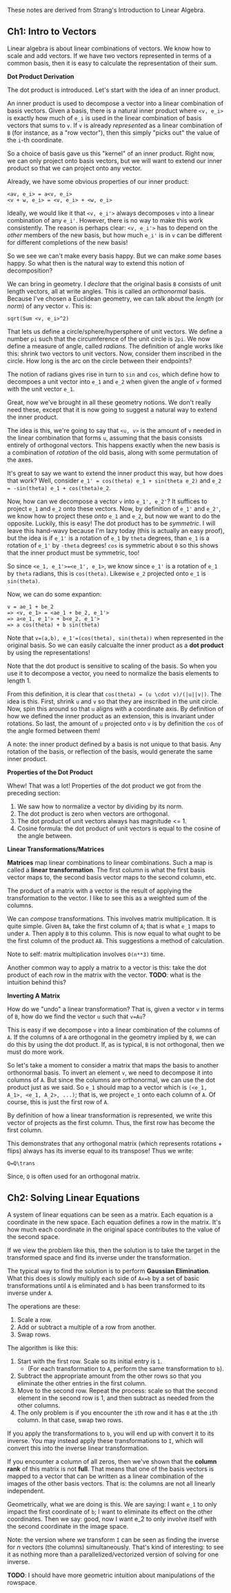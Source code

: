 These notes are derived from Strang's Introduction to Linear Algebra.

## Ch1: Intro to Vectors

Linear algebra is about linear combinations of vectors. We know how to
scale and add vectors. If we have two vectors represented in terms of
a common basis, then it is easy to calculate the representation of
their sum.

**Dot Product Derivation**

The dot product is introduced. Let's start with the idea of an inner
product.

An inner product is used to decompose a vector into a linear
combination of basis vectors. Given a basis, there is a natural inner
product where `<v, e_i>` is exactly how much of `e_i` is used in the
linear combination of basis vectors that sums to `v`. If `v` is
already *represented* as a linear combination of `B` (for instance, as
a "row vector"), then this simply "picks out" the value of the `i`-th
coordinate.

So a choice of basis gave us this "kernel" of an inner product. Right
now, we can only project onto basis vectors, but we will want to
extend our inner product so that we can project onto any vector.

Already, we have some obvious properties of our inner product:

    <av, e_i> = a<v, e_i>
    <v + w, e_i> = <v, e_i> + <w, e_i>

Ideally, we would like it that `<v, e_i'>` always decomposes `v` into
a linear combination of any `e_i'`. However, there is no way to make
this work consistently. The reason is perhaps clear: `<v, e_i'>` has
to depend on the *other* members of the new basis, but how much `e_i'`
is in `v` can be different for different completions of the new basis!

So we see we can't make every basis happy. But we can make *some*
bases happy. So what then is the natural way to extend this notion of
decomposition?

We can bring in geometry. I *declare* that the original basis `B`
consists of unit length vectors, all at write angles. This is called
an *orthonormal* basis. Because I've chosen a Euclidean geometry, we
can talk about the *length* (or *norm*) of any vector `v`. This is:

    sqrt(Sum <v, e_i>^2)

That lets us define a circle/sphere/hypersphere of unit vectors. We
define a number `pi` such that the circumference of the unit circle is
`2pi`. We now define a measure of angle, called *radians*. The
definition of angle works like this: shrink two vectors to unit
vectors. Now, consider them inscribed in the circle. How long is the
arc on the circle between their endpoints?

The notion of radians gives rise in turn to `sin` and `cos`, which
define how to decompoes a unit vector into `e_1` and `e_2` when given
the angle of `v` formed with the unit vector `e_1`.

Great, now we've brought in all these geometry notions. We don't
really need these, except that it is now going to suggest a natural
way to extend the inner product.

The idea is this, we're going to say that `<u, v>` is the amount of
`v` needed in the linear combination that forms `u`, assuming that the
basis consists entirely of orthogonal vectors. This happens exactly
when the new basis is a combination of *rotation* of the old basis,
along with some permutation of the axes.

It's great to say we want to extend the inner product this way, but
how does that work? Well, consider `e_1' = cos(theta) e_1 + sin(theta
e_2)` and `e_2 = -sin(theta) e_1 + cos(theta)e_2`.

Now, how can we decompose a vector `v` into `e_1', e_2'`? It suffices
to project `e_1` and `e_2` onto these vectors. Now, by definition of
`e_1'` and `e_2'`, we know how to project these *onto* `e_1` and
`e_2`, but now we want to do the opposite. Luckily, this is easy! The
dot product has to be *symmetric*. I will leave this hand-wavy because
I'm lazy today (this is actually an easy proof), but the idea is if
`e_1'` is a rotation of `e_1` by `theta` degrees, than `e_1` is a
rotation of `e_1'` by `-theta` degrees! `cos` is symmetric about `0`
so this shows that the inner product must be symmetric, too!

So since `<e_1, e_1'>=<e_1', e_1>`, we know since `e_1'` is a rotation
of `e_1` by `theta` radians, this is `cos(theta)`. Likewise `e_2`
projected onto `e_1` is `sin(theta)`.

Now, we can do some expantion:

    v = ae_1 + be_2
    => <v, e_1> = <ae_1 + be_2, e_1'>
    => a<e_1, e_1'> + b<e_2, e_1'>
    => a cos(theta) + b sin(theta)

Note that `v=(a,b), e_1'=(cos(theta), sin(theta))` when represented in
the original basis. So we can easily calcualte the inner product as a
**dot product** by using the representations!

Note that the dot product is sensitive to scaling of the basis. So
when you use it to decompose a vector, you need to normalize the basis
elements to length 1.

From this definition, it is clear that `cos(theta) = (u \cdot
v)/(|u||v|)`. The idea is this. First, shrink `u` and `v` so that they
are inscribed in the unit circle. Now, spin this around so that `u`
aligns with a coordinate axis. By definition of how we defined the
inner product as an extension, this is invariant under rotations. So
last, the amount of `u` projected onto `v` is by definition the `cos`
of the angle formed between them!

A note: the inner product defined by a basis is not unique to that
basis. Any rotation of the basis, or reflection of the basis, would
generate the same inner product.

**Properties of the Dot Product**

Whew! That was a lot! Properties of the dot product we got from the
preceding section:

1. We saw how to normalize a vector by dividing by its norm.
2. The dot product is zero when vectors are orthogonal.
3. The dot product of unit vectors always has magnitude <= 1.
4. Cosine formula: the dot product of unit vectors is equal to the
   cosine of the angle between.

**Linear Transformations/Matrices**

**Matrices** map linear combinations to linear combinations. Such a map is
called a **linear transformation**. The first column is what the first
basis vector maps to, the second basis vector maps to the second
column, etc.

The product of a matrix with a vector is the result of applying the
transformation to the vector. I like to see this as a weighted sum of
the columns.

We can *compose* transformations. This involves matrix
multiplication. It is quite simple. Given `BA`, take the first column
of `A`; that is what `e_1` maps to under `A`. Then apply `B` to this
column. This is now equal to what ought to be the first column of the
product `AB`. This suggestions a method of calculation.

Note to self: matrix multiplication involves `O(n**3)` time.

Another common way to apply a matrix to a vector is this: take the dot
product of each row in the matrix with the vector. **TODO**: what is
the intuition behind this?

**Inverting A Matrix**

How do we "undo" a linear transformation? That is, given a vector `v`
in terms of `B`, how do we find the vector `u` such that `v=Au`?

This is easy if we decompose `v` into a linear combination of the
columns of `A`. If the columns of `A` are orthogonal in the geometry
implied by `B`, we can do this by using the dot product. If, as is
typical, `B` is not orthogonal, then we must do more work.

So let's take a moment to consider a matrix that maps the basis to
another orthonormal basis. To invert an element `v`, we need to
decompose it into columns of `A`. But since the columns are
orthonormal, we can use the dot product just as we said. So `e_1`
should map to a vector which is `(<e_1, A_1>, <e_1, A_2>, ...)`; that
is, we project `e_1` onto each column of `A`. Of course, this is just
the first row of `A`.

By definition of how a linear transformation is represented, we write
this vector of projects as the first column. Thus, the first row has
become the first column.

This demonstrates that any orthogonal matrix (which represents
rotations + flips) always has its inverse equal to its transpose! Thus
we write:

    Q=Q\trans

Since, `Q` is often used for an orthogonal matrix.

## Ch2: Solving Linear Equations

A system of linear equations can be seen as a matrix. Each equation is
a coordinate in the new space. Each equation defines a row in the
matrix. It's how much each coordinate in the original space
contributes to the value of the second space.

If we view the problem like this, then the solution is to take the
target in the transformed space and find its inverse under the
transformation.

The typical way to find the solution is to perform **Gaussian
Elimination**. What this does is slowly multiply each side of `Ax=b`
by a set of basic transformations until `A` is eliminated and `b` has
been transformed to its inverse under `A`.

The operations are these:

1. Scale a row.
2. Add or subtract a multiple of a row from another.
3. Swap rows.

The algorithm is like this:

1. Start with the first row. Scale so its initial entry is `1`.
    * (For each transformation to `A`, perform the same transformation
      to `b`).
2. Subtract the appropriate amount from the other rows so that you
   eliminate the other entries in the first column.
3. Move to the second row. Repeat the process: scale so that the
   second element in the second row is 1, and then subtract as needed
   from the other columns.
4. The only problem is if you encounter the `i`th row and it has `0`
   at the `i`th column. In that case, swap two rows.

If you apply the transformations to `b`, you will end up with convert
it to its inverse. You may instead apply these transformations to `I`,
which will convert this into the inverse linear transformation.

If you encounter a column of all zeros, then we've shown that the
**column rank** of this matrix is not **full**. That means that one of
the basis vectors is mapped to a vector that can be written as a
linear combination of the images of the other basis vectors. That is:
the columns are not all linearly independent.

Geometrically, what we are doing is this. We are saying: I want `e_1`
to only impact the first coordinate of `b`; I want to eliminate its
effect on the other coordinates. Then we say: good, now I want e_2 to
only involve itself with the second coordinate in the image space.

Note: the version where we transform `I` can be seen as finding the
inverse for *n* vectors (the columns) simultaneously. That's kind of
interesting: to see it as nothing more than a parallelized/vectorized
version of solving for one inverse.

**TODO**: I should have more geometric intuition about manipulations
  of the rowspace.
